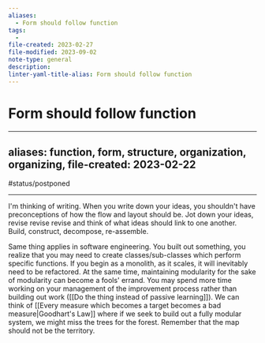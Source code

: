 ```yaml
---
aliases:
  - Form should follow function
tags:
  - 
file-created: 2023-02-27
file-modified: 2023-09-02
note-type: general
description: 
linter-yaml-title-alias: Form should follow function
---
```


# Form should follow function

---
aliases: function, form, structure, organization, organizing,
file-created: 2023-02-22
---

#status/postponed

---

I'm thinking of writing. When you write down your ideas, you shouldn't have preconceptions of how the flow and layout should be. Jot down your ideas, revise revise revise and think of what ideas should link to one another. Build, construct, decompose, re-assemble.

Same thing applies in software engineering. You built out something, you realize that you may need to create classes/sub-classes which perform specific functions. If you begin as a monolith, as it scales, it will inevitably need to be refactored. At the same time, maintaining modularity for the sake of modularity can become a fools' errand. You may spend more time working on your management of the improvement process rather than building out work ([[Do the thing instead of passive learning]]). We can think of [[Every measure which becomes a target becomes a bad measure|Goodhart's Law]] where if we seek to build out a fully modular system, we might miss the trees for the forest. Remember that the map should not be the territory.
